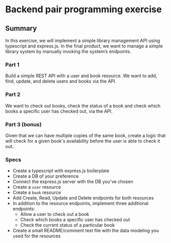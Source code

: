 # Backend pair programming exercise

## Summary
In this exercise, we will implement a simple library management API using typescript and express.js.
In the final product, we want to manage a simple library system by manually invoking the system’s endpoints.

### Part 1
Build a simple REST API with a user and book resource. We want to add, find, update, and delete users and books via the API. 

### Part 2
We want to check out books, check the status of a book and check which books a specific user has checked out, via the API.

### Part 3 (bonus)
Given that we can have multiple copies of the same book, create a logic that will check for a given book's availability before
the user is able to check it out.

### Specs
- Create a typescript with express.js boilerplate
- Create a DB of your preference
- Connect the express.js server with the DB you've chosen
- Create a `user` resource
- Create a `book` resource
- Add Create, Read, Update and Delete endpoints for both resources
- In addition to the resource endpoints, implement three additional endpoints:
  - Allow a user to check out a book
  - Check which books a specific user has checked out
  - Check the current status of a particular book
- Create a small README/comment text file with the data modeling you used for the resources
